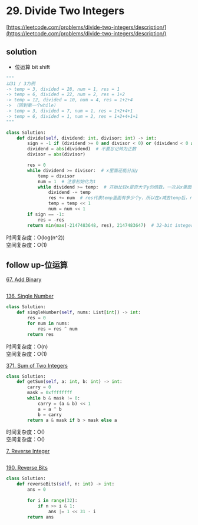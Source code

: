 # 29. Divide Two Integers
[https://leetcode.com/problems/divide-two-integers/description/](https://leetcode.com/problems/divide-two-integers/description/)


## solution

- 位运算 bit shift

```python
"""
以31 / 3为例
-> temp = 3, divided = 28, num = 1, res = 1
-> temp = 6, divided = 22, num = 2, res = 1+2
-> temp = 12, divided = 10, num = 4, res = 1+2+4
-> （回到第一个while）
-> temp = 3, divided = 7, num = 1, res = 1+2+4+1
-> temp = 6, divided = 1, num = 2, res = 1+2+4+1+1
"""

class Solution:
    def divide(self, dividend: int, divisor: int) -> int:
        sign = -1 if (dividend >= 0 and divisor < 0) or (dividend < 0 and divisor >= 0) else 1
        dividend = abs(dividend)  # 不要忘记转为正数
        divisor = abs(divisor)

        res = 0
        while dividend >= divisor:  # x里面还能分出y
            temp = divisor
            num = 1  # 注意初始化为1
            while dividend >= temp:  # 开始比较x是否大于y的倍数，一次从x里面减去最大的2^n*y
                dividend -= temp
                res += num  # res代表temp里面有多少个y，所以在x减去temp后，res也要加在result里
                temp = temp << 1
                num = num << 1
        if sign == -1:
            res = -res
        return min(max(-2147483648, res), 2147483647)  # 32-bit integer limitations
```
时间复杂度：O(log(n^2)) <br>
空间复杂度：O(1)


## follow up-位运算

[67. Add Binary](https://leetcode.com/problems/add-binary/description/)
```python

```

[136. Single Number](https://leetcode.com/problems/single-number/)
```python
class Solution:
    def singleNumber(self, nums: List[int]) -> int:
        res = 0
        for num in nums:
            res = res ^ num
        return res
```
时间复杂度：O(n) <br>
空间复杂度：O(1)

[371. Sum of Two Integers](https://leetcode.com/problems/sum-of-two-integers/description/)
```python
class Solution:
    def getSum(self, a: int, b: int) -> int:
        carry = 0
        mask = 0xffffffff
        while b & mask != 0:
            carry = (a & b) << 1
            a = a ^ b
            b = carry
        return a & mask if b > mask else a
```
时间复杂度：O() <br>
空间复杂度：O()

[7. Reverse Integer](https://leetcode.com/problems/reverse-integer/description/)
```python

```

[190. Reverse Bits](https://leetcode.com/problems/reverse-bits/)
```python
class Solution:
    def reverseBits(self, n: int) -> int:
        ans = 0
        
        for i in range(32):
            if n >> i & 1:
                ans |= 1 << 31 - i
        return ans
```
